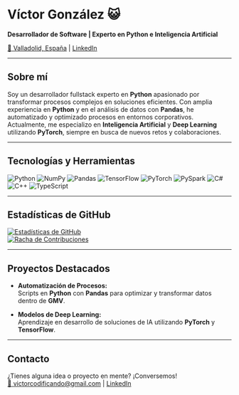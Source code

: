 # Víctor González 😺

**Desarrollador de Software | Experto en Python e Inteligencia Artificial**

[📍 Valladolid, España](https://www.linkedin.com/in/v%C3%ADctor-gonz%C3%A1lez-cobos-18483429b/) | [LinkedIn](https://www.linkedin.com/in/v%C3%ADctor-gonz%C3%A1lez-cobos-18483429b/)

---

## Sobre mí

Soy un desarrollador fullstack experto en **Python** apasionado por transformar procesos complejos en soluciones eficientes. Con amplia experiencia en **Python** y en el análisis de datos con **Pandas**, he automatizado y optimizado procesos en entornos corporativos. Actualmente, me especializo en **Inteligencia Artificial** y **Deep Learning** utilizando **PyTorch**, siempre en busca de nuevos retos y colaboraciones.

---

## Tecnologías y Herramientas

![Python](https://img.shields.io/badge/Python-3776AB?logo=python&logoColor=white)
![NumPy](https://img.shields.io/badge/NumPy-013243?logo=numpy&logoColor=white)
![Pandas](https://img.shields.io/badge/Pandas-150458?logo=pandas&logoColor=white)
![TensorFlow](https://img.shields.io/badge/TensorFlow-FF6F00?logo=tensorflow&logoColor=white)
![PyTorch](https://img.shields.io/badge/PyTorch-EE4C2C?logo=pytorch&logoColor=white)
![PySpark](https://img.shields.io/badge/PySpark-E25A1C?logo=apachespark&logoColor=white)
![C#](https://img.shields.io/badge/C%23-239120?logo=c-sharp&logoColor=white)
![C++](https://img.shields.io/badge/C++-00599C?logo=cplusplus&logoColor=white)
![TypeScript](https://img.shields.io/badge/TypeScript-3178C6?logo=typescript&logoColor=white)

---

## Estadísticas de GitHub

[![Estadísticas de GitHub](https://github-readme-stats.vercel.app/api?username=victorCodificando&show_icons=true&theme=dracula)](https://github.com/victorCodificando)  
[![Racha de Contribuciones](https://streak-stats.demolab.com?user=victorCodificando&theme=dracula)](https://github.com/victorCodificando)

---

## Proyectos Destacados

- **Automatización de Procesos:**  
  Scripts en **Python** con **Pandas** para optimizar y transformar datos dentro de **GMV**.
  
- **Modelos de Deep Learning:**  
  Aprendizaje en desarrollo de soluciones de IA utilizando **PyTorch** y **TensorFlow**.

---

## Contacto

¿Tienes alguna idea o proyecto en mente? ¡Conversemos!  
[📧 victorcodificando@gmail.com](mailto:victorcodificando@gmail.com) | [LinkedIn](https://www.linkedin.com/in/v%C3%ADctor-gonz%C3%A1lez-cobos-18483429b/)

